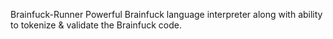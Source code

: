 Brainfuck-Runner
Powerful Brainfuck language interpreter along with ability to tokenize &amp; validate the Brainfuck code.
